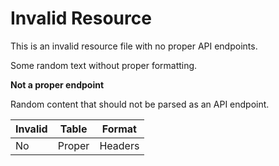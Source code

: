 # Invalid Resource

This is an invalid resource file with no proper API endpoints.

Some random text without proper formatting.

**Not a proper endpoint**

Random content that should not be parsed as an API endpoint.

| Invalid | Table | Format |
|---------|-------|--------|
| No | Proper | Headers |
